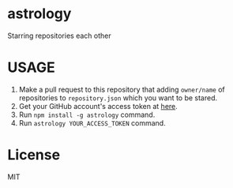 # astrology
Starring repositories each other

# USAGE

1. Make a pull request to this repository that adding `owner/name` of repositories to `repository.json` which you want to be stared.
2. Get your GitHub account's access token at [here](https://github.com/settings/tokens).
3. Run `npm install -g astrology` command.
4. Run `astrology YOUR_ACCESS_TOKEN` command. 

# License
MIT
